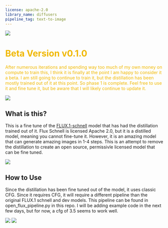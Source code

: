 ```yaml
---
license: apache-2.0
library_name: diffusers
pipeline_tag: text-to-image
---
```


<img src="https://huggingface.co/ostris/OpenFLUX.1/resolve/main/assets/banner_0_1_0-2.png" style="max-width: 100%;">

<div style="color: #f0b800;">
  
# <span style="color: #f0b800;"> Beta Version v0.1.0 </span>
  
After numerous iterations and spending way too much of my own money on compute to train this, I think it is finally at the point I am happy to consider it a beta. I am still going to continue to train it, but the distillation has been mostly trained out of it at this point. So phase 1 is complete. Feel free to use it and fine tune it, but be aware that I will likely continue to update it.

</div>

<img src="https://huggingface.co/ostris/OpenFLUX.1/resolve/main/assets/banner_0_1_0-3.png" style="max-width: 100%;">

## What is this?

This is a fine tune of the [FLUX.1-schnell](https://huggingface.co/black-forest-labs/FLUX.1-schnell) model that has had the distillation trained out of it. Flux Schnell is licensed Apache 2.0, but it is a distilled model, meaning you cannot fine-tune it. However, it is an amazing model that can generate amazing images in 1-4 steps. This is an attempt to remove the distillation to create an open source, permissivle licensed model that can be fine tuned. 

<img src="https://huggingface.co/ostris/OpenFLUX.1/resolve/main/assets/banner_0_1_0-1.png" style="max-width: 100%;">


## How to Use

Since the distillation has been fine tuned out of the model, it uses classic CFG. Since it requires CFG, it will require a different pipeline than the original FLUX.1 schnell and dev models. This pipeline can be found in open_flux_pipeline.py in this repo. I will be adding example code in the next few days, but for now, a cfg of 3.5 seems to work well. 

<img src="https://huggingface.co/ostris/OpenFLUX.1/resolve/main/assets/banner_0_1_0-0.png" style="max-width: 100%;">

<img src="https://huggingface.co/ostris/OpenFLUX.1/resolve/main/assets/banner_0_1_0-4.png" style="max-width: 100%;">